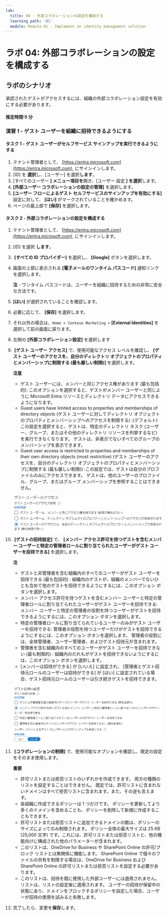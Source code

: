 ```yaml
---
lab:
  title: 04 - 外部コラボレーションの設定を構成する
  learning path: '01'
  module: Module 01 - Implement an identity management solution
---
```


# ラボ 04: 外部コラボレーションの設定を構成する

## ラボのシナリオ

承認されたゲストがアクセスするには、組織の外部コラボレーション設定を有効にする必要があります。

#### 推定時間:5 分

### 演習 1 - ゲスト ユーザーを組織に招待できるようにする

#### タスク 1 - ゲスト ユーザーがセルフサービス サインアップを実行できるようにする

1. テナント管理者として、 [https://entra.microsoft.com](https://entra.microsoft.com)  にサインインします。
2. [ID] を **選択**し、[ユーザー] を選択**します**。
3. [すべてのユーザー **] メニュー項目を**開き、[ユーザー 設定 **] を選択**します。
4. **[外部ユーザー コラボレーションの設定の管理]** を選択します。
5. **[ユーザー フローによるゲスト セルフサービスのサインアップを有効にする]** 設定に対して、 **[はい]** がマークされていることを確かめます。
6. ページの最上部で **[保存]** を選択します。

#### タスク 2 - 外部コラボレーションの設定を構成する

1. テナント管理者として、 [https://entra.microsoft.com](https://entra.microsoft.com)  にサインインします。
2. [ID] を選択 **します**。
3.  **[すべての ID プロバイダー]** を選択し、 **[Google]** ボタンを選択します。
4. 画面の上部に表示される **[電子メールのワンタイム パスコード]** 通知リンクを選択します。

    **注** - ワンタイム パスコードは、ユーザーを組織に招待するための非常に安全な方法です。
    
5. **[はい]** が選択されていることを確認します。
6. 必要に応じて、 **[保存]** を選択します。
7. それ以外の場合は、`Home > Contoso Marketing >` **[External Identities]** を選択して前の画面に戻ります。
8. 左側の **[外部コラボレーション設定]** を選択します

9.  **[ゲスト ユーザー アクセス]** で、使用可能なアクセス レベルを確認し、 **[ゲスト ユーザーのアクセスを、自分のディレクトリ オブジェクトのプロパティとメンバーシップに制限する (最も厳しい制限)]** を選択します。

    **注意**
    - ゲスト ユーザーには、メンバーと同じアクセス権があります (最も包括的): このオプションを選択すると、ゲストがメンバー ユーザーと同じように Microsoft Entra リソースとディレクトリ データにアクセスできるようになります。
    - Guest users have limited access to properties and memberships of directory objects (ゲスト ユーザーに対してディレクトリ オブジェクトのプロパティとメンバーシップへのアクセスを制限する) :(デフォルト) この設定を選択すると、ゲストは、特定のディレクトリ タスク (ユーザー、グループ、またはその他のディレクトリ リソースを列挙するなど) を実行できなくなります。 ゲストは、非表示でないすべてのグループのメンバーシップを表示できます。
    - Guest user access is restricted to properties and memberships of their own directory objects (most restrictive) (ゲスト ユーザーのアクセスを、自分のディレクトリ オブジェクトのプロパティとメンバーシップに制限する (最も厳しい制限)) :この設定では、ゲストは自分のプロファイルのみにアクセスできます。 ゲストは、他のユーザーのプロファイル、グループ、またはグループ メンバーシップを参照することはできません。

    ![ゲスト ユーザーのアクセス制限オプションを表示している画面イメージ](./media/lp1-mod3-guest-user-access-restrictions.png)

10.  **[ゲストの招待設定]** で、 **[メンバー アクセス許可を持つゲストを含むメンバー ユーザーと特定の管理者ロールに割り当てられたユーザーがゲスト ユーザーを招待できる]** を選択します。

    **注**
    - ゲストと非管理者を含む組織内のすべてのユーザーがゲスト ユーザーを招待できる (最も包括的) : 組織内のゲストが、組織のメンバーでないひとも含めて他のゲストを招待できるようにするには、このオプション ボタンを選択します。
    - メンバー アクセス許可を持つゲストを含むメンバー ユーザーと特定の管理者ロールに割り当てられたユーザーがゲスト ユーザーを招待できる: メンバー ユーザーと特定の管理者の役割を持つユーザーがゲストを招待できるようにするには、このオプション ボタンを選択します。
    - 特定の管理者ロールに割り当てられているユーザーのみがゲスト ユーザーを招待できる: 管理者の役割を持つユーザーだけがゲストを招待できるようにするには、このオプション ボタンを選択します。 管理者の役割には、全体管理者、ユーザー管理者、およびゲスト招待元が含まれます。
    - 管理者を含む組織内のすべてのユーザーがゲスト ユーザーを招待できない (最も制限的) : 組織内のだれもがゲストを招待できないようにするには、このオプション ボタンを選択します。
    - [メンバーは招待ができる] が [いいえ] に設定され、 [管理者とゲスト招待元ロールのユーザーは招待ができる] が [はい] に設定されている場合、ゲスト招待元ロールのユーザーは引き続きゲストを招待できます。

    ![「ゲストは招待ができる」が「いいえ」に設定されて強調表示されているゲスト招待の設定を表示している画面イメージ](./media/lp1-mod3-guest-user-invite-settings.png)

11.  **[コラボレーションの制限]** で、使用可能なオプションを確認し、既定の設定をそのまま使用します。

    **重要**
    - 許可リストまたは拒否リストのいずれかを作成できます。 両方の種類のリストを設定することはできません。 既定では、許可リストに含まれないドメインはすべて拒否リストに含まれます。また、その逆も言えます。
    - 各組織に作成できるポリシーは 1 つだけです。 ポリシーを更新してより多くのドメインを含めることも、ポリシーを削除して新規に作成することもできます。
    - 許可リストまたは拒否リストに追加できるドメインの数は、ポリシーのサイズによってのみ制限されます。 ポリシー全体の最大サイズは 25 KB (25,000 文字) です。これには、許可リストまたは拒否リストと、他の機能向けに構成された他のパラメーターが含まれます。
    - このリストは、OneDrive for Business や SharePoint Online の許可/ブロック リストとは無関係に機能します。 SharePoint Online で個々のファイルの共有を制限する場合は、OneDrive for Business および SharePoint Online の許可リストまたは拒否リストを設定する必要があります。
    - このリストは、招待を既に使用した外部ユーザーには適用されません。 リストは、リストの設定後に適用されます。 ユーザーの招待が保留中の状態にあり、ドメインをブロックするポリシーを設定した場合、ユーザーが招待の使用を試みると失敗します。

12. 完了したら、変更を**保存**します。
